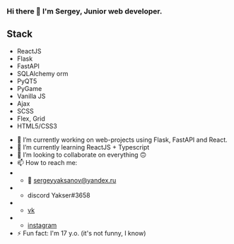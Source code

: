### Hi there 👋 I'm Sergey, Junior web developer.

## Stack
* ReactJS
* Flask
* FastAPI
* SQLAlchemy orm
* PyQT5 
* PyGame
* Vanilla JS
* Ajax
* SCSS
* Flex, Grid
* HTML5/CSS3

- 🔭 I’m currently working on web-projects using Flask, FastAPI and React.
- 🌱 I’m currently learning ReactJS + Typescript
- 👯 I’m looking to collaborate on everything 🙃
- 📫 How to reach me:
- - 📧 sergeyyaksanov@yandex.ru
- - discord Yakser#3658
- - [vk](https://vk.com/yakser)
- - [instagram](https://www.instagram.com/y4kser/)
- ⚡ Fun fact: I'm 17 y.o. (it's not funny, I know)

